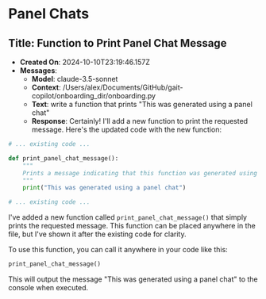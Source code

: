 # Panel Chats

## Title: Function to Print Panel Chat Message
- **Created On**: 2024-10-10T23:19:46.157Z
- **Messages**:
    - **Model**: claude-3.5-sonnet
    - **Context**: /Users/alex/Documents/GitHub/gait-copilot/onboarding_dir/onboarding.py
    - **Text**: write a function that prints "This was generated using a panel chat"
    - **Response**: Certainly! I'll add a new function to print the requested message. Here's the updated code with the new function:

```python:onboarding.py
# ... existing code ...

def print_panel_chat_message():
    """
    Prints a message indicating that this function was generated using a panel chat.
    """
    print("This was generated using a panel chat")

# ... existing code ...
```

I've added a new function called `print_panel_chat_message()` that simply prints the requested message. This function can be placed anywhere in the file, but I've shown it after the existing code for clarity.

To use this function, you can call it anywhere in your code like this:

```python
print_panel_chat_message()
```

This will output the message "This was generated using a panel chat" to the console when executed.

